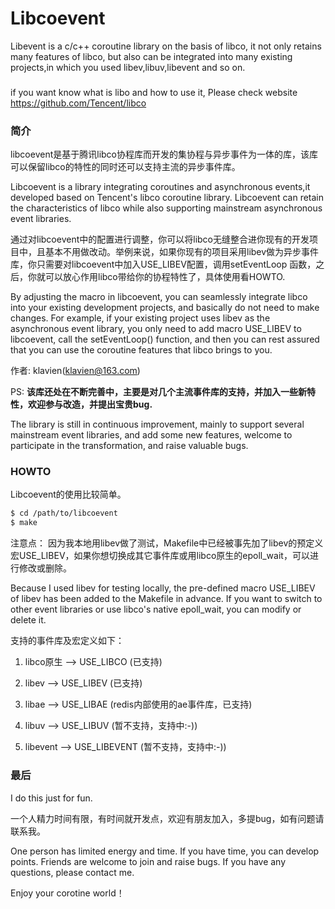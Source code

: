 Libcoevent
===

Libevent is a c/c++ coroutine library on the basis of libco, it not only retains many features of libco, but also can be integrated into many existing projects,in which you used libev,libuv,libevent and so on.

###
if you want know what is libo and how to use it, Please check website https://github.com/Tencent/libco

### 简介

libcoevent是基于腾讯libco协程库而开发的集协程与异步事件为一体的库，该库可以保留libco的特性的同时还可以支持主流的异步事件库。

Libcoevent is a library integrating coroutines and asynchronous events,it developed based on Tencent's libco coroutine library. Libcoevent can retain the characteristics of libco while also supporting mainstream asynchronous event libraries.

通过对libcoevent中的配置进行调整，你可以将libco无缝整合进你现有的开发项目中，且基本不用做改动。举例来说，如果你现有的项目采用libev做为异步事件库，你只需要对libcoevent中加入USE_LIBEV配置，调用setEventLoop 函数，之后，你就可以放心作用libco带给你的协程特性了，具体使用看HOWTO.

By adjusting the macro in libcoevent, you can seamlessly integrate libco into your existing development projects, and basically do not need to make changes. For example, if your existing project uses libev as the asynchronous event library, you only need to add macro USE_LIBEV to libcoevent, call the setEventLoop() function, and then you can rest assured that you can use the coroutine features that libco brings to you. 

作者: klavien(klavien@163.com) 

PS: **该库还处在不断完善中，主要是对几个主流事件库的支持，并加入一些新特性，欢迎参与改造，并提出宝贵bug.**

The library is still in continuous improvement, mainly to support several mainstream event libraries, and add some new features, welcome to participate in the transformation, and raise valuable bugs.

### HOWTO

Libcoevent的使用比较简单。

```bash
$ cd /path/to/libcoevent
$ make
```
注意点：
因为我本地用libev做了测试，Makefile中已经被事先加了libev的预定义宏USE_LIBEV，如果你想切换成其它事件库或用libco原生的epoll_wait，可以进行修改或删除。

Because I used libev for testing locally, the pre-defined macro USE_LIBEV of libev has been added to the Makefile in advance. If you want to switch to other event libraries or use libco's native epoll_wait, you can modify or delete it.

支持的事件库及宏定义如下：

1. libco原生 --> USE_LIBCO (已支持)  

2. libev    --> USE_LIBEV    (已支持)  

3. libae    --> USE_LIBAE    (redis内部使用的ae事件库，已支持)  

4. libuv    --> USE_LIBUV    (暂不支持，支持中:-))  

5. libevent --> USE_LIBEVENT (暂不支持，支持中:-))  


### 最后

I do this just for fun.

一个人精力时间有限，有时间就开发点，欢迎有朋友加入，多提bug，如有问题请联系我。

One person has limited energy and time. If you have time, you can develop points. Friends are welcome to join and raise bugs. If you have any questions, please contact me.

Enjoy your corotine world！

